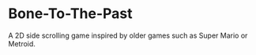 # Bone-To-The-Past

A 2D side scrolling game inspired by older games such as Super Mario or Metroid.
